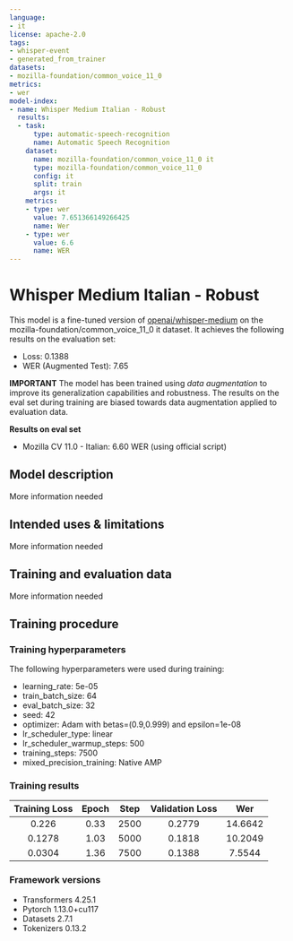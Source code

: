 ```yaml
---
language:
- it
license: apache-2.0
tags:
- whisper-event
- generated_from_trainer
datasets:
- mozilla-foundation/common_voice_11_0
metrics:
- wer
model-index:
- name: Whisper Medium Italian - Robust
  results:
  - task:
      type: automatic-speech-recognition
      name: Automatic Speech Recognition
    dataset:
      name: mozilla-foundation/common_voice_11_0 it
      type: mozilla-foundation/common_voice_11_0
      config: it
      split: train
      args: it
    metrics:
    - type: wer
      value: 7.651366149266425
      name: Wer
    - type: wer
      value: 6.6
      name: WER
---
```


<!-- This model card has been generated automatically according to the information the Trainer had access to. You
should probably proofread and complete it, then remove this comment. -->

# Whisper Medium Italian - Robust

This model is a fine-tuned version of [openai/whisper-medium](https://huggingface.co/openai/whisper-medium) on the mozilla-foundation/common_voice_11_0 it dataset.
It achieves the following results on the evaluation set:
- Loss: 0.1388
- WER (Augmented Test): 7.65

**IMPORTANT** The model has been trained using *data augmentation* to improve its generalization capabilities and robustness. 
The results on the eval set during training are biased towards data augmentation applied to evaluation data.

**Results on eval set**

- Mozilla CV 11.0 - Italian: 6.60 WER (using official script)

## Model description

More information needed

## Intended uses & limitations

More information needed

## Training and evaluation data

More information needed

## Training procedure

### Training hyperparameters

The following hyperparameters were used during training:
- learning_rate: 5e-05
- train_batch_size: 64
- eval_batch_size: 32
- seed: 42
- optimizer: Adam with betas=(0.9,0.999) and epsilon=1e-08
- lr_scheduler_type: linear
- lr_scheduler_warmup_steps: 500
- training_steps: 7500
- mixed_precision_training: Native AMP

### Training results

| Training Loss | Epoch | Step | Validation Loss | Wer     |
|:-------------:|:-----:|:----:|:---------------:|:-------:|
| 0.226         | 0.33  | 2500 | 0.2779          | 14.6642 |
| 0.1278        | 1.03  | 5000 | 0.1818          | 10.2049 |
| 0.0304        | 1.36  | 7500 | 0.1388          | 7.5544  |


### Framework versions

- Transformers 4.25.1
- Pytorch 1.13.0+cu117
- Datasets 2.7.1
- Tokenizers 0.13.2
